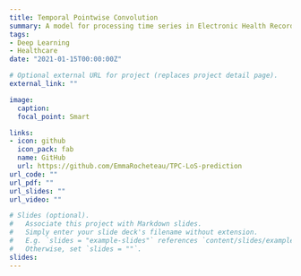 ```yaml
---
title: Temporal Pointwise Convolution
summary: A model for processing time series in Electronic Health Records. It outperforms the LSTM and Transformer models on MIMIC-IV and eICU.
tags:
- Deep Learning
- Healthcare
date: "2021-01-15T00:00:00Z"

# Optional external URL for project (replaces project detail page).
external_link: ""

image:
  caption: 
  focal_point: Smart

links:
- icon: github
  icon_pack: fab
  name: GitHub
  url: https://github.com/EmmaRocheteau/TPC-LoS-prediction
url_code: ""
url_pdf: ""
url_slides: ""
url_video: ""

# Slides (optional).
#   Associate this project with Markdown slides.
#   Simply enter your slide deck's filename without extension.
#   E.g. `slides = "example-slides"` references `content/slides/example-slides.md`.
#   Otherwise, set `slides = ""`.
slides: 
---
```

